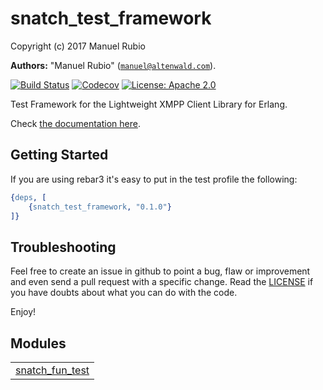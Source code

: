

# snatch_test_framework #

Copyright (c) 2017 Manuel Rubio

__Authors:__ "Manuel Rubio" ([`manuel@altenwald.com`](mailto:manuel@altenwald.com)).

[![Build Status](https://img.shields.io/travis/snatch-xmpp/snatch_test_framework/master.svg)](https://travis-ci.org/snatch-xmpp/snatch_test_framework)
[![Codecov](https://img.shields.io/codecov/c/github/snatch-xmpp/snatch_test_framework.svg)](https://codecov.io/gh/snatch-xmpp/snatch_test_framework)
[![License: Apache 2.0](https://img.shields.io/github/license/snatch-xmpp/snatch_test_framework.svg)](https://raw.githubusercontent.com/snatch-xmpp/snatch_test_framework/master/LICENSE)

Test Framework for the Lightweight XMPP Client Library for Erlang.

Check [the documentation here](doc/testing.md).

Getting Started
---------------

If you are using rebar3 it's easy to put in the test profile the following:

```erlang
{deps, [
    {snatch_test_framework, "0.1.0"}
]}
```

Troubleshooting
---------------

Feel free to create an issue in github to point a bug, flaw or improvement and even send a pull request with a specific change. Read the [LICENSE](LICENSE) if you have doubts about what you can do with the code.

Enjoy!


## Modules ##


<table width="100%" border="0" summary="list of modules">
<tr><td><a href="snatch_fun_test.md" class="module">snatch_fun_test</a></td></tr></table>

